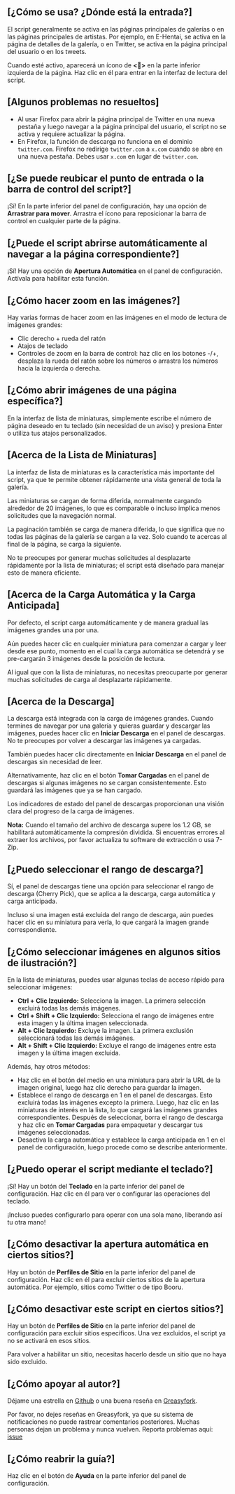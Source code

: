 ## [¿Cómo se usa? ¿Dónde está la entrada?]

El script generalmente se activa en las páginas principales de galerías o en las páginas principales de artistas. Por ejemplo, en E-Hentai, se activa en la página de detalles de la galería, o en Twitter, se activa en la página principal del usuario o en los tweets.

Cuando esté activo, aparecerá un ícono de **<🎑>** en la parte inferior izquierda de la página. Haz clic en él para entrar en la interfaz de lectura del script.

## [Algunos problemas no resueltos]

- Al usar Firefox para abrir la página principal de Twitter en una nueva pestaña y luego navegar a la página principal del usuario, el script no se activa y requiere actualizar la página.
- En Firefox, la función de descarga no funciona en el dominio `twitter.com`. Firefox no redirige `twitter.com` a `x.com` cuando se abre en una nueva pestaña. Debes usar `x.com` en lugar de `twitter.com`.

## [¿Se puede reubicar el punto de entrada o la barra de control del script?]

¡Sí! En la parte inferior del panel de configuración, hay una opción de **Arrastrar para mover**. Arrastra el ícono para reposicionar la barra de control en cualquier parte de la página.

## [¿Puede el script abrirse automáticamente al navegar a la página correspondiente?]

¡Sí! Hay una opción de **Apertura Automática** en el panel de configuración. Actívala para habilitar esta función.

## [¿Cómo hacer zoom en las imágenes?]

Hay varias formas de hacer zoom en las imágenes en el modo de lectura de imágenes grandes:

- Clic derecho + rueda del ratón
- Atajos de teclado
- Controles de zoom en la barra de control: haz clic en los botones -/+, desplaza la rueda del ratón sobre los números o arrastra los números hacia la izquierda o derecha.

## [¿Cómo abrir imágenes de una página específica?]

En la interfaz de lista de miniaturas, simplemente escribe el número de página deseado en tu teclado (sin necesidad de un aviso) y presiona Enter o utiliza tus atajos personalizados.

## [Acerca de la Lista de Miniaturas]

La interfaz de lista de miniaturas es la característica más importante del script, ya que te permite obtener rápidamente una vista general de toda la galería.

Las miniaturas se cargan de forma diferida, normalmente cargando alrededor de 20 imágenes, lo que es comparable o incluso implica menos solicitudes que la navegación normal.

La paginación también se carga de manera diferida, lo que significa que no todas las páginas de la galería se cargan a la vez. Solo cuando te acercas al final de la página, se carga la siguiente.

No te preocupes por generar muchas solicitudes al desplazarte rápidamente por la lista de miniaturas; el script está diseñado para manejar esto de manera eficiente.

## [Acerca de la Carga Automática y la Carga Anticipada]

Por defecto, el script carga automáticamente y de manera gradual las imágenes grandes una por una.

Aún puedes hacer clic en cualquier miniatura para comenzar a cargar y leer desde ese punto, momento en el cual la carga automática se detendrá y se pre-cargarán 3 imágenes desde la posición de lectura.

Al igual que con la lista de miniaturas, no necesitas preocuparte por generar muchas solicitudes de carga al desplazarte rápidamente.

## [Acerca de la Descarga]

La descarga está integrada con la carga de imágenes grandes. Cuando termines de navegar por una galería y quieras guardar y descargar las imágenes, puedes hacer clic en **Iniciar Descarga** en el panel de descargas. No te preocupes por volver a descargar las imágenes ya cargadas.

También puedes hacer clic directamente en **Iniciar Descarga** en el panel de descargas sin necesidad de leer.

Alternativamente, haz clic en el botón **Tomar Cargadas** en el panel de descargas si algunas imágenes no se cargan consistentemente. Esto guardará las imágenes que ya se han cargado.

Los indicadores de estado del panel de descargas proporcionan una visión clara del progreso de la carga de imágenes.

**Nota:** Cuando el tamaño del archivo de descarga supere los 1.2 GB, se habilitará automáticamente la compresión dividida. Si encuentras errores al extraer los archivos, por favor actualiza tu software de extracción o usa 7-Zip.

## [¿Puedo seleccionar el rango de descarga?]

Sí, el panel de descargas tiene una opción para seleccionar el rango de descarga (Cherry Pick), que se aplica a la descarga, carga automática y carga anticipada.

Incluso si una imagen está excluida del rango de descarga, aún puedes hacer clic en su miniatura para verla, lo que cargará la imagen grande correspondiente.

## [¿Cómo seleccionar imágenes en algunos sitios de ilustración?]

En la lista de miniaturas, puedes usar algunas teclas de acceso rápido para seleccionar imágenes:

- **Ctrl + Clic Izquierdo:** Selecciona la imagen. La primera selección excluirá todas las demás imágenes.
- **Ctrl + Shift + Clic Izquierdo:** Selecciona el rango de imágenes entre esta imagen y la última imagen seleccionada.
- **Alt + Clic Izquierdo:** Excluye la imagen. La primera exclusión seleccionará todas las demás imágenes.
- **Alt + Shift + Clic Izquierdo:** Excluye el rango de imágenes entre esta imagen y la última imagen excluida.

Además, hay otros métodos:

- Haz clic en el botón del medio en una miniatura para abrir la URL de la imagen original, luego haz clic derecho para guardar la imagen.
- Establece el rango de descarga en 1 en el panel de descargas. Esto excluirá todas las imágenes excepto la primera. Luego, haz clic en las miniaturas de interés en la lista, lo que cargará las imágenes grandes correspondientes. Después de seleccionar, borra el rango de descarga y haz clic en **Tomar Cargadas** para empaquetar y descargar tus imágenes seleccionadas.
- Desactiva la carga automática y establece la carga anticipada en 1 en el panel de configuración, luego procede como se describe anteriormente.

## [¿Puedo operar el script mediante el teclado?]

¡Sí! Hay un botón del **Teclado** en la parte inferior del panel de configuración. Haz clic en él para ver o configurar las operaciones del teclado.

¡Incluso puedes configurarlo para operar con una sola mano, liberando así tu otra mano!

## [¿Cómo desactivar la apertura automática en ciertos sitios?]

Hay un botón de **Perfiles de Sitio** en la parte inferior del panel de configuración. Haz clic en él para excluir ciertos sitios de la apertura automática. Por ejemplo, sitios como Twitter o de tipo Booru.

## [¿Cómo desactivar este script en ciertos sitios?]

Hay un botón de **Perfiles de Sitio** en la parte inferior del panel de configuración para excluir sitios específicos. Una vez excluidos, el script ya no se activará en esos sitios.

Para volver a habilitar un sitio, necesitas hacerlo desde un sitio que no haya sido excluido.

## [¿Cómo apoyar al autor?]

Déjame una estrella en [Github](https://github.com/MapoMagpie/eh-view-enhance) o una buena reseña en [Greasyfork](https://greasyfork.org/scripts/397848-e-hentai-view-enhance).

Por favor, no dejes reseñas en Greasyfork, ya que su sistema de notificaciones no puede rastrear comentarios posteriores. Muchas personas dejan un problema y nunca vuelven.
Reporta problemas aquí: [issue](https://github.com/MapoMagpie/eh-view-enhance/issues)

## [¿Cómo reabrir la guía?]

Haz clic en el botón de **Ayuda** en la parte inferior del panel de configuración.

